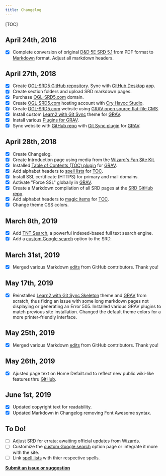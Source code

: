 ```yaml
---
title: Changelog
---
```


[TOC]

## April 24th, 2018

-   [x] Complete conversion of original [D&D 5E SRD 5.1](http://dnd.wizards.com/articles/features/systems-reference-document-srd) from PDF format to [Markdown](https://daringfireball.net/projects/markdown) format. Adjust all markdown headers.

## April 27th, 2018

-   [x] Create [OGL-SRD5 GitHub repository](https://github.com/sigillumrasa/OGL-SRD5). Sync with [GitHub Desktop](https://desktop.github.com) app.
-   [x] Create section folders and upload SRD markdown pages.
-   [x] Purchase [OGL-SRD5.com](http://ogl-srd5.com) domain.
-   [x] Create [OGL-SRD5.com](http://ogl-srd5.com) hosting account with [Cry Havoc Studio](http://cryhavoc.studio).
-   [x] Create [OGL-SRD5.com](http://ogl-srd5.com) website using [GRAV open source flat-file CMS](https://getgrav.org).
-   [x] Install custom [Learn2 with Git Sync](https://github.com/hibbitts-design/grav-theme-learn2-git-sync) theme for [GRAV](https://getgrav.org).
-   [x] Install various [Plugins for GRAV](https://getgrav.org/downloads/plugins).
-   [x] Sync website with [GitHub repo](https://github.com/sigillumrasa/OGL-SRD5) with [Git Sync plugin](https://github.com/trilbymedia/grav-plugin-git-sync) for [GRAV](https://getgrav.org).

## April 28th, 2018

-   [x] Create Changelog.
-   [x] Create Introduction page using media from the [Wizard's Fan Site Kit](http://dnd.wizards.com/articles/features/fan-site-kit).
-   [x] Installed [Table of Contents (TOC) plugin](https://github.com/sommerregen/grav-plugin-toc) for [GRAV](https://getgrav.org).
-   [x] Add alphabet headers to [spell lists](http://ogl-srd5.com/spellcasting) for [TOC](https://github.com/sommerregen/grav-plugin-toc).
-   [x] Install SSL certificate (HTTPS) for primary and mail domains.
-   [x] Activate "Force SSL" globally in [GRAV](https://getgrav.org).
-   [x] Create a Markdown compilation of all SRD pages at the [SRD GitHub repo](https://github.com/cryhavocstudio/OGL-SRD5/blob/master/D%26D%205E%20SRD%20v5.1%20Compilation.md).
-   [x] Add alphabet headers to [magic items](http://ogl-srd5.com/magic) for [TOC](https://github.com/sommerregen/grav-plugin-toc).
-   [x] Change theme CSS colors.

## March 8th, 2019

-   [x] Add [TNT Search](https://github.com/trilbymedia/grav-plugin-tntsearch), a powerful indexed-based full text search engine.
-   [x] Add a [custom Google search](https://cse.google.com/cse?cx=001286843246981938841:_5jzoxwanvq) option to the SRD.

## March 31st, 2019

-   [x] Merged various Markdown [edits](https://github.com/CryHavocStudio/OGL-SRD5/pulls?q=is%3Apr+is%3Aclosed) from GitHub contributors. Thank you!

## May 17th, 2019

-   [x] Reinstalled [Learn2 with Git Sync Skeleton](https://github.com/hibbitts-design/grav-theme-learn2-git-sync) theme and [GRAV](https://getgrav.org) from scratch, thus fixing an issue with some long markdown pages not displaying or generating an Error 505. Installed various GRAV plugins to match previous site installation. Changed the default theme colors for a more printer-friendly interface.

## May 25th, 2019

-   [x] Merged various Markdown [edits](https://github.com/CryHavocStudio/OGL-SRD5/pulls?q=is%3Apr+is%3Aclosed) from GitHub contributors. Thank you!

## May 26th, 2019

-   [x] Ajusted page text on Home Defailt.md to reflect new public wiki-like features thru [GitHub](http://github.com).

## June 1st, 2019

-   [x] Updated copyright text for readability.
-   [x] Updated Markdown in Changelog removing Font Awesome syntax.

## To Do!

-   [ ] Adjust SRD for errata; awaiting official updates from [Wizards](http://dnd.wizards.com).
-   [ ] Customize the [custom Google search](https://cse.google.com/cse?cx=001286843246981938841:_5jzoxwanvq) option page or integrate it more with the site.
-   [ ] Link [spell lists](https://ogl-srd5.com/spellcasting) with thier respective spells.

**[Submit an issue or suggestion](https://github.com/CryHavocStudio/OGL-SRD5)**

